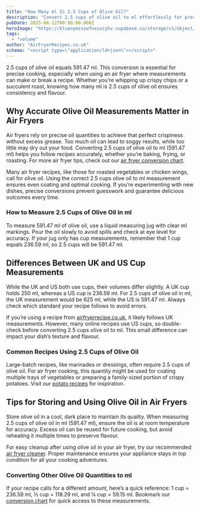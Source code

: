 ```yaml
---
title: "How Many ml Is 2.5 Cups of Olive Oil?"
description: "Convert 2.5 cups of olive oil to ml effortlessly for precise air fryer cooking. Get the exact measurement and handy tips here."
pubDate: 2025-08-12T00:00:00.000Z
heroImage: "https://klueoymssxwfnxsvcyhv.supabase.co/storage/v1/object/public/md/how-many-ml-is-2-5-cups-of-olive-oil-95b5befb.webp"
tags:
  - "volume"
author: "AirFryerRecipes.co.uk"
schema: "<script type=\"application/ld+json\"></script>"
---
```


<p>2.5 cups of olive oil equals 591.47 ml. This conversion is essential for precise cooking, especially when using an air fryer where measurements can make or break a recipe. Whether you’re whipping up crispy chips or a succulent roast, knowing how many ml is 2.5 cups of olive oil ensures consistency and flavour.</p>

<h2>Why Accurate Olive Oil Measurements Matter in Air Fryers</h2>  
<p>Air fryers rely on precise oil quantities to achieve that perfect crispiness without excess grease. Too much oil can lead to soggy results, while too little may dry out your food. Converting 2.5 cups of olive oil to ml (591.47 ml) helps you follow recipes accurately, whether you’re baking, frying, or roasting. For more air fryer tips, check out our <a href=https://www.airfryerrecipe.co.uk/air-fryer-conversion-chart>air fryer conversion chart</a>.</p>  
<p>Many air fryer recipes, like those for roasted vegetables or chicken wings, call for olive oil. Using the correct 2.5 cups olive oil to ml measurement ensures even coating and optimal cooking. If you’re experimenting with new dishes, precise conversions prevent guesswork and guarantee delicious outcomes every time.</p>

<h3>How to Measure 2.5 Cups of Olive Oil in ml</h3>  
<p>To measure 591.47 ml of olive oil, use a liquid measuring jug with clear ml markings. Pour the oil slowly to avoid spills and check at eye level for accuracy. If your jug only has cup measurements, remember that 1 cup equals 236.59 ml, so 2.5 cups will be 591.47 ml.</p>

<h2>Differences Between UK and US Cup Measurements</h2>  
<p>While the UK and US both use cups, their volumes differ slightly. A UK cup holds 250 ml, whereas a US cup is 236.59 ml. For 2.5 cups of olive oil in ml, the UK measurement would be 625 ml, while the US is 591.47 ml. Always check which standard your recipe follows to avoid errors.</p>  
<p>If you’re using a recipe from <a href=https://www.airfryerrecipe.co.uk/recipes>airfryerrecipe.co.uk</a>, it likely follows UK measurements. However, many online recipes use US cups, so double-check before converting 2.5 cups olive oil to ml. This small difference can impact your dish’s texture and flavour.</p>

<h3>Common Recipes Using 2.5 Cups of Olive Oil</h3>  
<p>Large-batch recipes, like marinades or dressings, often require 2.5 cups of olive oil. For air fryer cooking, this quantity might be used for coating multiple trays of vegetables or preparing a family-sized portion of crispy potatoes. Visit our <a href=https://www.airfryerrecipe.co.uk/recipe-category/potatoes>potato recipes</a> for inspiration.</p>

<h2>Tips for Storing and Using Olive Oil in Air Fryers</h2>  
<p>Store olive oil in a cool, dark place to maintain its quality. When measuring 2.5 cups of olive oil in ml (591.47 ml), ensure the oil is at room temperature for accuracy. Excess oil can be reused for future cooking, but avoid reheating it multiple times to preserve flavour.</p>  
<p>For easy cleanup after using olive oil in your air fryer, try our recommended <a href=https://www.airfryerrecipe.co.uk/air-fryer-cleaner>air fryer cleaner</a>. Proper maintenance ensures your appliance stays in top condition for all your cooking adventures.</p>

<h3>Converting Other Olive Oil Quantities to ml</h3>  
<p>If your recipe calls for a different amount, here’s a quick reference: 1 cup = 236.59 ml, ½ cup = 118.29 ml, and ¼ cup = 59.15 ml. Bookmark our <a href=https://www.airfryerrecipe.co.uk/air-fryer-conversion-chart>conversion chart</a> for quick access to these measurements.</p>